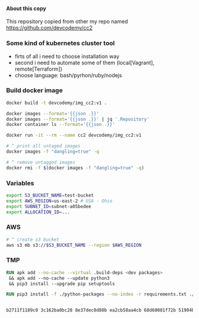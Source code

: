 #### About this copy 
This repository copied from other my repo named https://github.com/devcodemy/cc2

### Some kind of kubernetes cluster tool
- firts of all i need to choose installation way
- second i need to automate some of them (local[Vagrant], remote[Terraform])
- choose language: bash/pyrhon/ruby/nodejs


### Build docker image
~~~bash
docker build -t devcodemy/img_cc2:v1 .

docker images --format='{{json .}}'
docker images --format='{{json .}}' | jq '.Repository'
docker container ls --format='{{json .}}'

docker run -it --rm --name cc2 devcodemy/img_cc2:v1

# ^ print all untaged images
docker images -f "dangling=true" -q

# ^ remove untagged images
docker rmi -f $(docker images -f "dangling=true" -q)
~~~

### Variables
~~~sh
export S3_BUCKET_NAME=test-bucket
export AWS_REGION=us-east-2 # USA - Ohio
export SUBNET_ID=subnet-a05bedee
export ALLOCATION_ID=...
~~~

### AWS
~~~bash
# ^ create s3 bucket
aws s3 mb s3://$S3_BUCKET_NAME --region $AWS_REGION

~~~


### TMP
~~~Dockerfile
RUN apk add --no-cache --virtual .build-deps <dev packages>
 && apk add --no-cache --update python3
 && pip3 install --upgrade pip setuptools

RUN pip3 install -f ./python-packages --no-index -r requirements.txt ./python-packages/pkgs


b2711f1189c0 3c162ba0bc28 8e37dec0d80b ea2cb58aa4cb 68d60081f72b 51904b30ea38



~~~